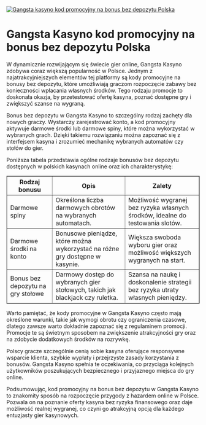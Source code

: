 [![Gangsta kasyno kod promocyjny na bonus bez depozytu Polska](https://123-caf.pages.dev/gitsignup.png)](https://vrmoo.ru/Bt82HjjY)

<h1>Gangsta Kasyno kod promocyjny na bonus bez depozytu Polska</h1> <p>W dynamicznie rozwijającym się świecie gier online, Gangsta Kasyno zdobywa coraz większą popularność w Polsce. Jednym z najatrakcyjniejszych elementów tej platformy są kody promocyjne na bonusy bez depozytu, które umożliwiają graczom rozpoczęcie zabawy bez konieczności wpłacania własnych środków. Tego rodzaju promocje to doskonała okazja, by przetestować ofertę kasyna, poznać dostępne gry i zwiększyć szanse na wygraną.</p> <p>Bonus bez depozytu w Gangsta Kasyno to szczególny rodzaj zachęty dla nowych graczy. Wystarczy zarejestrować konto, a kod promocyjny aktywuje darmowe środki lub darmowe spiny, które można wykorzystać w wybranych grach. Dzięki takiemu rozwiązaniu można zapoznać się z interfejsem kasyna i zrozumieć mechanikę wybranych automatów czy stołów do gier.</p> <p>Poniższa tabela przedstawia ogólne rodzaje bonusów bez depozytu dostępnych w polskich kasynach online oraz ich charakterystykę:</p> <table border="1" cellpadding="8" cellspacing="0" style="border-collapse: collapse; width: 100%; max-width: 600px;">   <thead>     <tr>       <th>Rodzaj bonusu</th>       <th>Opis</th>       <th>Zalety</th>     </tr>   </thead>   <tbody>     <tr>       <td>Darmowe spiny</td>       <td>Określona liczba darmowych obrotów na wybranych automatach.</td>       <td>Możliwość wygranej bez ryzyka własnych środków, idealne do testowania slotów.</td>     </tr>     <tr>       <td>Darmowe środki na konto</td>       <td>Bonusowe pieniądze, które można wykorzystać na różne gry dostępne w kasynie.</td>       <td>Większa swoboda wyboru gier oraz możliwość większych wygranych na start.</td>     </tr>     <tr>       <td>Bonus bez depozytu na gry stołowe</td>       <td>Darmowy dostęp do wybranych gier stołowych, takich jak blackjack czy ruletka.</td>       <td>Szansa na naukę i doskonalenie strategii bez ryzyka utraty własnych pieniędzy.</td>     </tr>   </tbody> </table> <p>Warto pamiętać, że kody promocyjne w Gangsta Kasyno często mają określone warunki, takie jak wymogi obrotu czy ograniczenia czasowe, dlatego zawsze warto dokładnie zapoznać się z regulaminem promocji. Promocje te są świetnym sposobem na zwiększenie atrakcyjności gry oraz na zdobycie dodatkowych środków na rozrywkę.</p> <p>Polscy gracze szczególnie cenią sobie kasyna oferujące responsywne wsparcie klienta, szybkie wypłaty i przejrzyste zasady korzystania z bonusów. Gangsta Kasyno spełnia te oczekiwania, co przyciąga kolejnych użytkowników poszukujących bezpiecznego i przyjaznego miejsca do gry online.</p> <p>Podsumowując, kod promocyjny na bonus bez depozytu w Gangsta Kasyno to znakomity sposób na rozpoczęcie przygody z hazardem online w Polsce. Pozwala on na poznanie oferty kasyna bez ryzyka finansowego oraz daje możliwość realnej wygranej, co czyni go atrakcyjną opcją dla każdego entuzjasty gier kasynowych.</p>